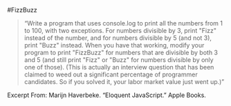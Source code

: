 #FizzBuzz
>“Write a program that uses console.log to print all the numbers from 1 to 100, with two exceptions. For numbers divisible by 3, print "Fizz" instead of the number, and for numbers divisible by 5 (and not 3), print "Buzz" instead.
> When you have that working, modify your program to print "FizzBuzz" for numbers that are divisible by both 3 and 5 (and still print "Fizz" or "Buzz" for numbers divisible by only one of those).
 >(This is actually an interview question that has been claimed to weed out a significant percentage of programmer candidates. So if you solved it, your labor market value just went up.)”
 
 Excerpt From: Marijn Haverbeke. “Eloquent JavaScript.” Apple Books. 